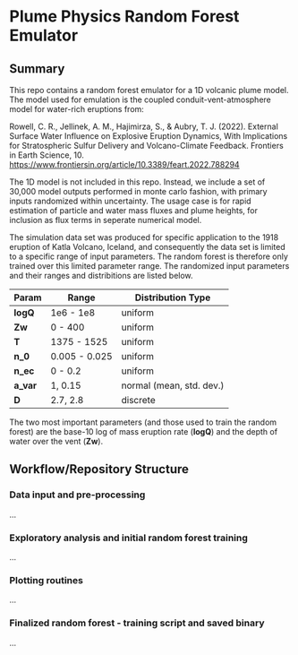 # Plume Physics Random Forest Emulator

## Summary

This repo contains a random forest emulator for a 1D volcanic plume model. The model used for emulation is the coupled conduit-vent-atmosphere model for water-rich eruptions from:

Rowell, C. R., Jellinek, A. M., Hajimirza, S., & Aubry, T. J. (2022). External Surface Water Influence on Explosive Eruption Dynamics, With Implications for Stratospheric Sulfur Delivery and Volcano-Climate Feedback. Frontiers in Earth Science, 10. https://www.frontiersin.org/article/10.3389/feart.2022.788294

The 1D model is not included in this repo. Instead, we include a set of 30,000 model outputs performed in monte carlo fashion, with primary inputs randomized within uncertainty.
The usage case is for rapid estimation of particle and water mass fluxes and plume heights, for inclusion as flux terms in seperate numerical model.

The simulation data set was produced for specific application to the 1918 eruption of Katla Volcano, Iceland, and consequently the data set is limited to a specific range of input parameters.  The random forest is therefore only trained over this limited parameter range. The randomized input parameters and their ranges and distribitions are listed below.

| **Param** | **Range**     | **Distribution Type**   |
| --------- | ------------- | ----------------------- |
| **logQ**  | 1e6 - 1e8     | uniform                 |
| **Zw**    | 0 - 400       | uniform                 |
| **T**     | 1375 - 1525   | uniform                 |
| **n_0**   | 0.005 - 0.025 | uniform                 |
| **n_ec**  | 0 - 0.2       | uniform                 |
| **a_var** | 1, 0.15       | normal (mean, std. dev.)|
| **D**     | 2.7, 2.8      | discrete                |

The two most important parameters (and those used to train the random forest) are the base-10 log of mass eruption rate (**logQ**) and the depth of water over the vent (**Zw**).

## Workflow/Repository Structure

### Data input and pre-processing
...

### Exploratory analysis and initial random forest training
...

### Plotting routines
...

### Finalized random forest - training script and saved binary
...